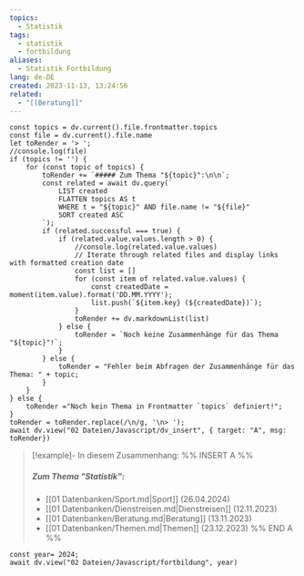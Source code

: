 ```yaml
---
topics:
  - Statistik
tags:
  - statistik
  - fortbildung
aliases:
  - Statistik Fortbildung
lang: de-DE
created: 2023-11-13, 13:24:56
related:
  - "[[Beratung]]"
---
```


```dataviewjs
const topics = dv.current().file.frontmatter.topics
const file = dv.current().file.name
let toRender = '> ';
//console.log(file)
if (topics != '') {
	for (const topic of topics) {
		toRender += `##### Zum Thema "${topic}":\n\n`;
		const related = await dv.query(` 
			LIST created
			FLATTEN topics AS t
			WHERE t = "${topic}" AND file.name != "${file}"
			SORT created ASC
		`);
		if (related.successful === true) {
			if (related.value.values.length > 0) {
				//console.log(related.value.values)
				// Iterate through related files and display links with formatted creation date
				const list = []
                for (const item of related.value.values) {
                    const createdDate = moment(item.value).format('DD.MM.YYYY');
                    list.push(`${item.key} (${createdDate})`);
				}
				toRender += dv.markdownList(list)			
			} else {
				toRender = `Noch keine Zusammenhänge für das Thema "${topic}"!`;
			}
		} else {
			toRender = "Fehler beim Abfragen der Zusammenhänge für das Thema: " + topic;
		}
	}
} else {
	toRender ="Noch kein Thema in Frontmatter `topics` definiert!";
}
toRender = toRender.replace(/\n/g, '\n> ');
await dv.view("02 Dateien/Javascript/dv_insert", { target: "A", msg: toRender})
```
> [!example]- In diesem Zusammenhang:
> %% INSERT A %%
> ##### Zum Thema "Statistik":
> 
> - [[01 Datenbanken/Sport.md|Sport]] (26.04.2024)
> - [[01 Datenbanken/Dienstreisen.md|Dienstreisen]] (12.11.2023)
> - [[01 Datenbanken/Beratung.md|Beratung]] (13.11.2023)
> - [[01 Datenbanken/Themen.md|Themen]] (23.12.2023)
> %% END A %%

```dataviewjs
const year= 2024;
await dv.view("02 Dateien/Javascript/fortbildung", year)
```
